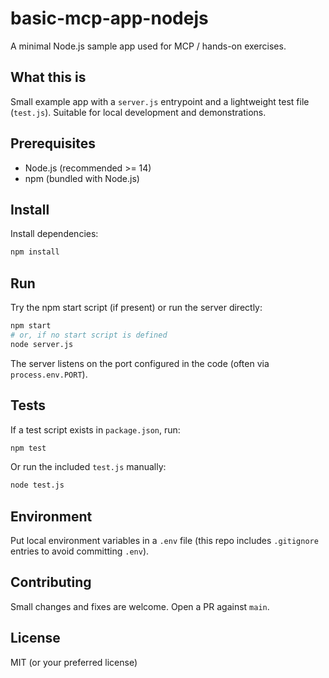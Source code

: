 # basic-mcp-app-nodejs

A minimal Node.js sample app used for MCP / hands-on exercises.

## What this is

Small example app with a `server.js` entrypoint and a lightweight test file (`test.js`). Suitable for local development and demonstrations.

## Prerequisites

- Node.js (recommended >= 14)
- npm (bundled with Node.js)

## Install

Install dependencies:

```bash
npm install
```

## Run

Try the npm start script (if present) or run the server directly:

```bash
npm start
# or, if no start script is defined
node server.js
```

The server listens on the port configured in the code (often via `process.env.PORT`).

## Tests

If a test script exists in `package.json`, run:

```bash
npm test
```

Or run the included `test.js` manually:

```bash
node test.js
```

## Environment

Put local environment variables in a `.env` file (this repo includes `.gitignore` entries to avoid committing `.env`).

## Contributing

Small changes and fixes are welcome. Open a PR against `main`.

## License

MIT (or your preferred license)
